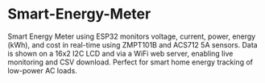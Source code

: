 # Smart-Energy-Meter
Smart Energy Meter using ESP32 monitors voltage, current, power, energy (kWh), and cost in real-time using ZMPT101B and ACS712 5A sensors. Data is shown on a 16x2 I2C LCD and via a WiFi web server, enabling live monitoring and CSV download. Perfect for smart home energy tracking of low-power AC loads.
